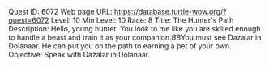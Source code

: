 Quest ID: 6072
Web page URL: https://database.turtle-wow.org/?quest=6072
Level: 10
Min Level: 10
Race: 8
Title: The Hunter's Path
Description: Hello, young hunter. You look to me like you are skilled enough to handle a beast and train it as your companion.$B$BYou must see Dazalar in Dolanaar. He can put you on the path to earning a pet of your own.
Objective: Speak with Dazalar in Dolanaar.
